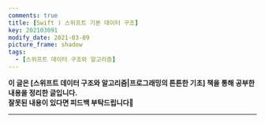 ```yaml
---
comments: true
title: [Swift ) 스위프트 기본 데이터 구조]
key: 202103091
modify_date: 2021-03-09
picture_frame: shadow
tags:
  - [스위프트 데이터 구조와 알고리즘]
---
```

 
**이 글은 [스위프트 데이터 구조와 알고리즘|프로그래밍의 튼튼한 기초] 책을 통해 공부한 내용을 정리한 글입니다.**   
**잘못된 내용이 있다면 피드백 부탁드립니다**🙇
 
***
 
